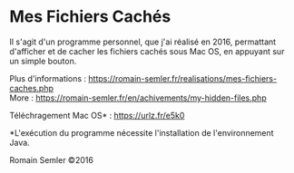 # Mes Fichiers Cachés
Il s'agit d'un programme personnel, que j'ai réalisé en 2016, permattant d'afficher et de cacher les fichiers cachés sous Mac OS, en appuyant sur un simple bouton.

Plus d'informations : https://romain-semler.fr/realisations/mes-fichiers-caches.php    
More : https://romain-semler.fr/en/achivements/my-hidden-files.php

Téléchragement Mac OS* : https://urlz.fr/e5k0

*L'exécution du programme nécessite l'installation de l'environnement Java.

Romain Semler ©2016

